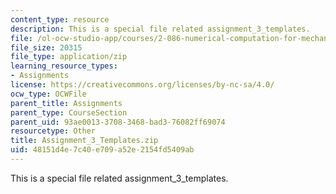 ```yaml
---
content_type: resource
description: This is a special file related assignment_3_templates.
file: /ol-ocw-studio-app/courses/2-086-numerical-computation-for-mechanical-engineers-fall-2014/48151d4e7c40e709a52e2154fd5409ab_Assignment_3_Templates.zip
file_size: 20315
file_type: application/zip
learning_resource_types:
- Assignments
license: https://creativecommons.org/licenses/by-nc-sa/4.0/
ocw_type: OCWFile
parent_title: Assignments
parent_type: CourseSection
parent_uid: 93ae0013-3708-3468-bad3-76082ff69074
resourcetype: Other
title: Assignment_3_Templates.zip
uid: 48151d4e-7c40-e709-a52e-2154fd5409ab
---
```

This is a special file related assignment_3_templates.